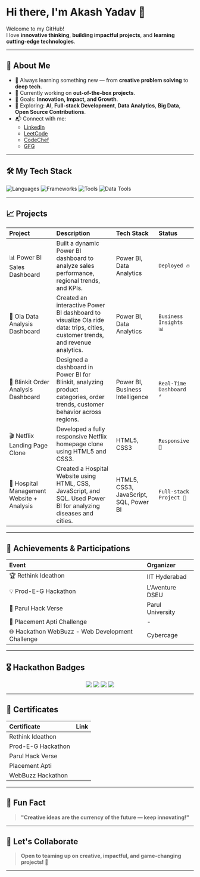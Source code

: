 # Hi there, I'm Akash Yadav 👋

Welcome to my GitHub!  
I love **innovative thinking**, **building impactful projects**, and **learning cutting-edge technologies**.

---

## 🚀 About Me
- 🧠 Always learning something new — from **creative problem solving** to **deep tech**.
- 🔭 Currently working on **out-of-the-box projects**.
- 🎯 Goals: **Innovation, Impact, and Growth**.
- 🌱 Exploring: **AI**, **Full-stack Development**, **Data Analytics**, **Big Data**, **Open Source Contributions**.
- 📬 Connect with me: 
  - [LinkedIn](https://www.linkedin.com/in/akash-yadav-37088324b)
  - [LeetCode](https://leetcode.com/Akash8922/)
  - [CodeChef](https://www.codechef.com/users/akash4400)
  - [GFG](https://www.geeksforgeeks.org/user/akash6212/)

---

## 🛠️ My Tech Stack
![Languages](https://img.shields.io/badge/Code-Python%20%7C%20JavaScript%20%7C%20C++-informational?style=flat&logo=codewars&color=yellow)
![Frameworks](https://img.shields.io/badge/Frameworks-React%20%7C%20Node.js%20%7C%20Express-informational?style=flat&logo=react&color=brightgreen)
![Tools](https://img.shields.io/badge/Tools-Git%20%7C%20VSCode%20%7C%20Figma-informational?style=flat&logo=git&color=orange)
![Data Tools](https://img.shields.io/badge/Data-PowerBI%20%7C%20SQL%20%7C%20Big%20Data-informational?style=flat&logo=tableau&color=blue)

---

## 📈 Projects
| Project | Description | Tech Stack | Status |
| :--- | :--- | :--- | :--- |
| 📊 Power BI Sales Dashboard | Built a dynamic Power BI dashboard to analyze sales performance, regional trends, and KPIs. | Power BI, Data Analytics | `Deployed 🔥` |
| 🚕 Ola Data Analysis Dashboard | Created an interactive Power BI dashboard to visualize Ola ride data: trips, cities, customer trends, and revenue analytics. | Power BI, Data Analytics | `Business Insights 📊` |
| 🛒 Blinkit Order Analysis Dashboard | Designed a dashboard in Power BI for Blinkit, analyzing product categories, order trends, customer behavior across regions. | Power BI, Business Intelligence | `Real-Time Dashboard ⚡` |
| 🎬 Netflix Landing Page Clone | Developed a fully responsive Netflix homepage clone using HTML5 and CSS3. | HTML5, CSS3 | `Responsive 📱` |
| 🏥 Hospital Management Website + Analysis | Created a Hospital Website using HTML, CSS, JavaScript, and SQL. Used Power BI for analyzing diseases and cities. | HTML5, CSS3, JavaScript, SQL, Power BI | `Full-stack Project 🚀` |

---

## 🏅 Achievements & Participations
| Event | Organizer |
| :--- | :--- |
| 🏆 Rethink Ideathon | IIT Hyderabad |
| 💡 Prod-E-G Hackathon | L'Aventure DSEU |
| 🚀 Parul Hack Verse | Parul University |
| 🎯 Placement Apti Challenge | - |
| 🌐 Hackathon WebBuzz - Web Development Challenge | Cybercage |

---

## 🎖️ Hackathon Badges
<p align="center">
  <img src="https://img.shields.io/badge/Hackathon-IITHyderabad-blueviolet?style=flat-square">
  <img src="https://img.shields.io/badge/Hackathon-DSEU-orange?style=flat-square">
  <img src="https://img.shields.io/badge/Hackathon-ParulHackVerse-green?style=flat-square">
  <img src="https://img.shields.io/badge/WebBuzz-Cybercage-blue?style=flat-square">
</p>

---

## 📜 Certificates
| Certificate | Link |
| :--- | :--- |
| Rethink Ideathon | 
| Prod-E-G Hackathon |
| Parul Hack Verse | 
| Placement Apti | 
| WebBuzz Hackathon | 

> 

---

## 🧩 Fun Fact
> **"Creative ideas are the currency of the future — keep innovating!"**

---

## 💬 Let's Collaborate
> **Open to teaming up on creative, impactful, and game-changing projects! 🚀**

---
